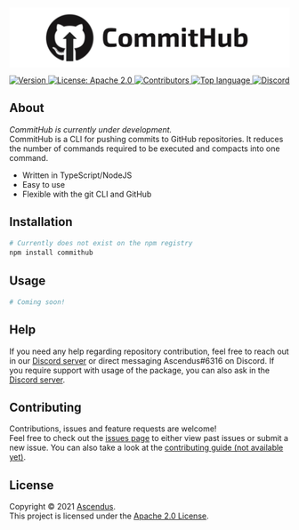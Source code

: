 <br />
<br />
<img src=".github/assets/Banner.svg" align="center" />
<br />
<p align="center">
    <a href="https://github.com/Ascendus/CommitHub/releases" target="_blank">
        <img alt="Version" src="https://img.shields.io/badge/version-1.0.0-blue.svg?style=for-the-badge&&cacheSeconds=2592000" />
    </a>
    <a href="https://opensource.org/licenses/Apache-2.0" target="_blank">
        <img alt="License: Apache 2.0" src="https://img.shields.io/github/license/Ascendus/CommitHub?style=for-the-badge" />
    </a>
    <a href="https://github.com/Ascendus/CommitHub/contributors" target="_blank">
        <img alt="Contributors" src="https://img.shields.io/github/contributors/Astura-Studios/Astura?style=for-the-badge">
    </a>
    <a href="https://github.com/Ascendus/CommitHub/search?l=typescript" target="_blank">
        <img alt="Top language" src="https://img.shields.io/github/languages/top/Ascendus/CommitHub?style=for-the-badge">
    </a>
    <a href="https://discord.gg/FtkbxQsWAX" target="_blank">
        <img alt="Discord" src="https://img.shields.io/discord/760659394370994197?style=for-the-badge" />
    </a>
</p>

## About
*CommitHub is currently under development.*
<br />
CommitHub is a CLI for pushing commits to GitHub repositories. It reduces the number of commands required to be executed and compacts into one command.

* Written in TypeScript/NodeJS
* Easy to use
* Flexible with the git CLI and GitHub

## Installation
```sh
# Currently does not exist on the npm registry
npm install commithub
```

## Usage
```sh
# Coming soon!
```

## Help
If you need any help regarding repository contribution, feel free to reach out in our [Discord server](https://discord.gg/FtkbxQsWAX) or direct messaging Ascendus#6316 on Discord.
If you require support with usage of the package, you can also ask in the [Discord server](https://discord.gg/FtkbxQsWAX).

## Contributing
Contributions, issues and feature requests are welcome!<br />Feel free to check out the [issues page](https://github.com/Ascendus/CommitHub/issues) to either view past issues or submit a new issue. You can also take a look at the [contributing guide (not available yet)](+https://github.com/Ascendus/CommitHub).


## License
Copyright :copyright: 2021 [Ascendus](https://github.com/+Astura-Studios).<br />
This project is licensed under the [Apache 2.0 License](https://opensource.org/licenses/Apache-2.0).